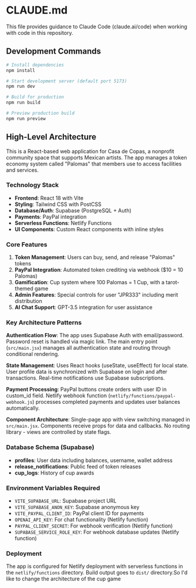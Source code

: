 # CLAUDE.md

This file provides guidance to Claude Code (claude.ai/code) when working with code in this repository.

## Development Commands

```bash
# Install dependencies
npm install

# Start development server (default port 5173)
npm run dev

# Build for production
npm run build

# Preview production build
npm run preview
```

## High-Level Architecture

This is a React-based web application for Casa de Copas, a nonprofit community space that supports Mexican artists. The app manages a token economy system called "Palomas" that members use to access facilities and services.

### Technology Stack
- **Frontend**: React 18 with Vite
- **Styling**: Tailwind CSS with PostCSS
- **Database/Auth**: Supabase (PostgreSQL + Auth)
- **Payments**: PayPal integration
- **Serverless Functions**: Netlify Functions
- **UI Components**: Custom React components with inline styles

### Core Features
1. **Token Management**: Users can buy, send, and release "Palomas" tokens
2. **PayPal Integration**: Automated token crediting via webhook ($10 = 10 Palomas)
3. **Gamification**: Cup system where 100 Palomas = 1 Cup, with a tarot-themed game
4. **Admin Features**: Special controls for user "JPR333" including merit distribution
5. **AI Chat Support**: GPT-3.5 integration for user assistance

### Key Architecture Patterns

**Authentication Flow**: The app uses Supabase Auth with email/password. Password reset is handled via magic link. The main entry point (`src/main.jsx`) manages all authentication state and routing through conditional rendering.

**State Management**: Uses React hooks (useState, useEffect) for local state. User profile data is synchronized with Supabase on login and after transactions. Real-time notifications use Supabase subscriptions.

**Payment Processing**: PayPal buttons create orders with user ID in custom_id field. Netlify webhook function (`netlify/functions/paypal-webhook.js`) processes completed payments and updates user balances automatically.

**Component Architecture**: Single-page app with view switching managed in `src/main.jsx`. Components receive props for data and callbacks. No routing library - views are controlled by state flags.

### Database Schema (Supabase)
- **profiles**: User data including balances, username, wallet address
- **release_notifications**: Public feed of token releases
- **cup_logs**: History of cup awards

### Environment Variables Required
- `VITE_SUPABASE_URL`: Supabase project URL
- `VITE_SUPABASE_ANON_KEY`: Supabase anonymous key
- `VITE_PAYPAL_CLIENT_ID`: PayPal client ID for payments
- `OPENAI_API_KEY`: For chat functionality (Netlify function)
- `PAYPAL_CLIENT_SECRET`: For webhook verification (Netlify function)
- `SUPABASE_SERVICE_ROLE_KEY`: For webhook database updates (Netlify function)

### Deployment
The app is configured for Netlify deployment with serverless functions in the `netlify/functions` directory. Build output goes to `dist/` directory.So I'd like to change the architecture of the cup game
